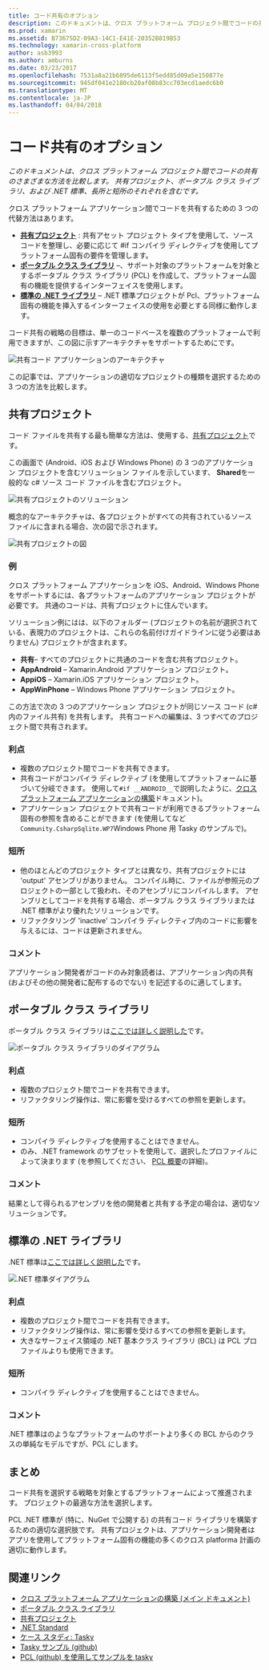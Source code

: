 ```yaml
---
title: コード共有のオプション
description: このドキュメントは、クロス プラットフォーム プロジェクト間でコードの共有のさまざまな方法を比較します。 共有プロジェクト、ポータブル クラス ライブラリ、および .NET 標準、長所と短所のそれぞれを含むです。
ms.prod: xamarin
ms.assetid: B73675D2-09A3-14C1-E41E-20352B819B53
ms.technology: xamarin-cross-platform
author: asb3993
ms.author: amburns
ms.date: 03/23/2017
ms.openlocfilehash: 7531a8a21b6895de6113f5edd85d09a5e150877e
ms.sourcegitcommit: 945df041e2180cb20af08b83cc703ecd1aedc6b0
ms.translationtype: MT
ms.contentlocale: ja-JP
ms.lasthandoff: 04/04/2018
---
```

# <a name="sharing-code-options"></a>コード共有のオプション

_このドキュメントは、クロス プラットフォーム プロジェクト間でコードの共有のさまざまな方法を比較します。 共有プロジェクト、ポータブル クラス ライブラリ、および .NET 標準、長所と短所のそれぞれを含むです。_

クロス プラットフォーム アプリケーション間でコードを共有するための 3 つの代替方法はあります。

-   [**共有プロジェクト**](#Shared_Projects) : 共有アセット プロジェクト タイプを使用して、ソース コードを整理し、必要に応じて #if コンパイラ ディレクティブを使用してプラットフォーム固有の要件を管理します。
-   [**ポータブル クラス ライブラリ**](#Portable_Class_Libraries) –、サポート対象のプラットフォームを対象とするポータブル クラス ライブラリ (PCL) を作成して、プラットフォーム固有の機能を提供するインターフェイスを使用します。
-   [**標準の .NET ライブラリ**](#Net_Standard) – .NET 標準プロジェクトが Pcl、プラットフォーム固有の機能を挿入するインターフェイスの使用を必要とする同様に動作します。

コード共有の戦略の目標は、単一のコードベースを複数のプラットフォームで利用できますが、この図に示すアーキテクチャをサポートするためにです。

 ![](code-sharing-images/conceptualarchitecture.png "共有コード アプリケーションのアーキテクチャ")

この記事では、アプリケーションの適切なプロジェクトの種類を選択するための 3 つの方法を比較します。

<a name="Shared_Projects" />

## <a name="shared-projects"></a>共有プロジェクト

コード ファイルを共有する最も簡単な方法は、使用する、[共有プロジェクト](~/cross-platform/app-fundamentals/shared-projects.md)です。

この画面で (Android、iOS および Windows Phone) の 3 つのアプリケーション プロジェクトを含むソリューション ファイルを示しています、 **Shared**を一般的な c# ソース コード ファイルを含むプロジェクト。

 ![](code-sharing-images/sharedsolution.png "共有プロジェクトのソリューション")

概念的なアーキテクチャは、各プロジェクトがすべての共有されているソース ファイルに含まれる場合、次の図で示されます。

 ![](code-sharing-images/sharedassetproject.png "共有プロジェクトの図")


### <a name="example"></a>例

クロス プラットフォーム アプリケーションを iOS、Android、Windows Phone をサポートするには、各プラットフォームのアプリケーション プロジェクトが必要です。 共通のコードは、共有プロジェクトに住んでいます。

ソリューション例にはは、以下のフォルダー (プロジェクトの名前が選択されている、表現力のプロジェクトは、これらの名前付けガイドラインに従う必要はありません) プロジェクトが含まれます。

-   **共有**– すべてのプロジェクトに共通のコードを含む共有プロジェクト。
-   **AppAndroid** – Xamarin.Android アプリケーション プロジェクト。
-   **AppiOS** – Xamarin.iOS アプリケーション プロジェクト。
-   **AppWinPhone** – Windows Phone アプリケーション プロジェクト。


この方法で次の 3 つのアプリケーション プロジェクトが同じソース コード (c# 内のファイル共有) を共有します。 共有コードへの編集は、3 つすべてのプロジェクト間で共有されます。


### <a name="benefits"></a>利点

-  複数のプロジェクト間でコードを共有できます。
-  共有コードがコンパイラ ディレクティブ (を使用してプラットフォームに基づいて分岐できます。 使用して`#if __ANDROID__`で説明したように、[クロス プラットフォーム アプリケーションの構築](~/cross-platform/app-fundamentals/building-cross-platform-applications/index.md)ドキュメント)。
-  アプリケーション プロジェクトで共有コードが利用できるプラットフォーム固有の参照を含めることができます (を使用してなど`Community.CsharpSqlite.WP7`Windows Phone 用 Tasky のサンプルで)。



### <a name="disadvantages"></a>短所

-  他のほとんどのプロジェクト タイプとは異なり、共有プロジェクトには 'output' アセンブリがありません。 コンパイル時に、ファイルが参照元のプロジェクトの一部として扱われ、そのアセンブリにコンパイルします。 アセンブリとしてコードを共有する場合、ポータブル クラス ライブラリまたは .NET 標準がより優れたソリューションです。
-  リファクタリング 'inactive' コンパイラ ディレクティブ内のコードに影響を与えるには、コードは更新されません。


 <a name="Shared_Remarks" />

### <a name="remarks"></a>コメント

アプリケーション開発者がコードのみ対象読者は、アプリケーション内の共有 (およびその他の開発者に配布するのでない) を記述するのに適してします。

 <a name="Portable_Class_Libraries" />


## <a name="portable-class-libraries"></a>ポータブル クラス ライブラリ


ポータブル クラス ライブラリは[ここでは詳しく説明した](~/cross-platform/app-fundamentals/pcl.md)です。

 ![](code-sharing-images/portableclasslibrary.png "ポータブル クラス ライブラリのダイアグラム")


### <a name="benefits"></a>利点

-  複数のプロジェクト間でコードを共有できます。
-  リファクタリング操作は、常に影響を受けるすべての参照を更新します。


### <a name="disadvantages"></a>短所

-  コンパイラ ディレクティブを使用することはできません。
-  のみ、.NET framework のサブセットを使用して、選択したプロファイルによって決まります (を参照してください、 [PCL 概要](~/cross-platform/app-fundamentals/pcl.md)の詳細)。


### <a name="remarks"></a>コメント

結果として得られるアセンブリを他の開発者と共有する予定の場合は、適切なソリューションです。



<a name="Net_Standard" />

## <a name="net-standard-libraries"></a>標準の .NET ライブラリ

.NET 標準は[ここでは詳しく説明した](~/cross-platform/app-fundamentals/net-standard.md)です。

![](code-sharing-images/netstandard.png ".NET 標準ダイアグラム")

### <a name="benefits"></a>利点

-  複数のプロジェクト間でコードを共有できます。
-  リファクタリング操作は、常に影響を受けるすべての参照を更新します。
-  大きなサーフェイス領域の .NET 基本クラス ライブラリ (BCL) は PCL プロファイルよりも使用できます。

### <a name="disadvantages"></a>短所

 -  コンパイラ ディレクティブを使用することはできません。

### <a name="remarks"></a>コメント

.NET 標準はのようなプラットフォームのサポートより多くの BCL からのクラスの単純なモデルですが、PCL にします。



## <a name="summary"></a>まとめ

コード共有を選択する戦略を対象とするプラットフォームによって推進されます。 プロジェクトの最適な方法を選択します。

PCL .NET 標準が (特に、NuGet で公開する) の共有コード ライブラリを構築するための適切な選択肢です。 共有プロジェクトは、アプリケーション開発者はアプリを使用してプラットフォーム固有の機能の多くのクロス platforma 計画の適切に動作します。


## <a name="related-links"></a>関連リンク

- [クロス プラットフォーム アプリケーションの構築 (メイン ドキュメント)](~/cross-platform/app-fundamentals/building-cross-platform-applications/index.md)
- [ポータブル クラス ライブラリ](~/cross-platform/app-fundamentals/pcl.md)
- [共有プロジェクト](~/cross-platform/app-fundamentals/shared-projects.md)
- [.NET Standard](~/cross-platform/app-fundamentals/net-standard.md)
- [ケース スタディ: Tasky](~/cross-platform/app-fundamentals/building-cross-platform-applications/case-study-tasky.md)
- [Tasky サンプル (github)](https://github.com/xamarin/mobile-samples/tree/master/Tasky)
- [PCL (github) を使用してサンプルを tasky](https://github.com/xamarin/mobile-samples/tree/master/TaskyPortable)
